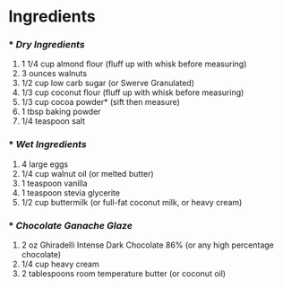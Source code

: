 

# **Ingredients**



### * *Dry Ingredients*

1. 1 1/4 cup almond flour (fluff up with whisk before measuring)
2. 3 ounces walnuts
3. 1/2 cup low carb sugar (or Swerve Granulated)
4. 1/3 cup coconut flour (fluff up with whisk before measuring)
5. 1/3 cup cocoa powder* (sift then measure)
6. 1 tbsp baking powder
7. 1/4 teaspoon salt

### * *Wet Ingredients*

1. 4 large eggs
2. 1/4 cup walnut oil (or melted butter)
3. 1 teaspoon vanilla
4. 1 teaspoon stevia glycerite
5. 1/2 cup buttermilk (or full-fat coconut milk, or heavy cream)

### * *Chocolate Ganache Glaze*

1. 2 oz Ghiradelli Intense Dark Chocolate 86% (or any high percentage chocolate)
2. 1/4 cup heavy cream
3. 2 tablespoons room temperature butter (or coconut oil)